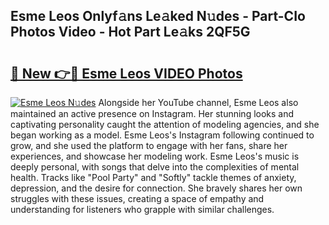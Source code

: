 ## Esme Leos Onlyf𝚊ns Le𝚊ked N𝚞des - Part-CIo Photos Video - Hot Part Le𝚊ks 2QF5G

# <h2><a href="http://ab60245.deff.icu/?id=Esme+Leos">🔗 New 👉🔴 Esme Leos VIDEO Photos</a></h2>

[![Esme Leos N𝚞des](https://i.imgur.com/rIISA9y.gif)](http://ab60245.deff.icu/?id=Esme+Leos)
Alongside her YouTube channel, Esme Leos also maintained an active presence on Instagram. Her stunning looks and captivating personality caught the attention of modeling agencies, and she began working as a model. Esme Leos's Instagram following continued to grow, and she used the platform to engage with her fans, share her experiences, and showcase her modeling work. Esme Leos's music is deeply personal, with songs that delve into the complexities of mental health. Tracks like "Pool Party" and "Softly" tackle themes of anxiety, depression, and the desire for connection. She bravely shares her own struggles with these issues, creating a space of empathy and understanding for listeners who grapple with similar challenges.

